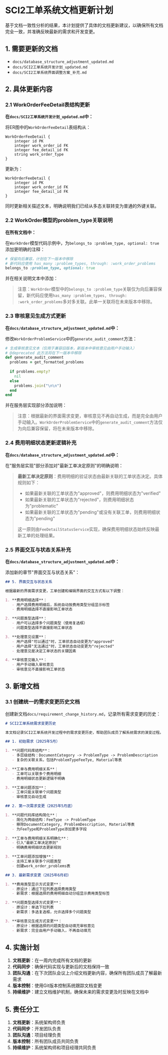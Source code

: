 # SCI2工单系统文档更新计划

基于文档一致性分析的结果，本计划提供了具体的文档更新建议，以确保所有文档完全一致，并准确反映最新的需求和开发变更。

## 1. 需要更新的文档

- `docs/database_structure_adjustment_updated.md`
- `docs/SCI2工单系统开发计划_updated.md`
- `docs/SCI2工单系统界面调整方案_补充.md`

## 2. 具体更新内容

### 2.1 WorkOrderFeeDetail表结构更新

**在`docs/SCI2工单系统开发计划_updated.md`中：**

将ER图中的`WorkOrderFeeDetail`表结构从：
```
WorkOrderFeeDetail {
    integer id PK
    integer work_order_id FK
    integer fee_detail_id FK
    string work_order_type
}
```

更新为：
```
WorkOrderFeeDetail {
    integer id PK
    integer work_order_id FK
    integer fee_detail_id FK
}
```

同时更新相关描述文本，明确说明我们已经从多态关联转变为普通的外键关联。

### 2.2 WorkOrder模型的problem_type关联说明

**在所有文档中：**

在`WorkOrder`模型代码示例中，为`belongs_to :problem_type, optional: true`添加更明确的注释：

```ruby
# 保留向后兼容，计划在下一版本中移除
# 新代码应使用 has_many :problem_types, through: :work_order_problems
belongs_to :problem_type, optional: true
```

并在相关说明文本中添加：

> 注意：`WorkOrder`模型中的`belongs_to :problem_type`关联仅为向后兼容保留，新代码应使用`has_many :problem_types, through: :work_order_problems`多对多关联。此单一关联将在未来版本中移除。

### 2.3 审核意见生成方式更新

**在`docs/database_structure_adjustment_updated.md`中：**

修改`WorkOrderProblemService`中的`generate_audit_comment`方法：

```ruby
# 生成审核意见文本（仅用于兼容旧版本，新版本中审核意见由用户手动输入）
# @deprecated 此方法将在下一版本中移除
def generate_audit_comment
  problems = get_formatted_problems
  
  if problems.empty?
    nil
  else
    problems.join("\n\n")
  end
end
```

并在服务层实现部分添加说明：

> 注意：根据最新的界面需求变更，审核意见不再自动生成，而是完全由用户手动输入。`WorkOrderProblemService`中的`generate_audit_comment`方法仅为向后兼容保留，将在未来版本中移除。

### 2.4 费用明细状态更新逻辑补充

**在`docs/database_structure_adjustment_updated.md`中：**

在"服务层实现"部分添加对"最新工单决定原则"的明确说明：

> **最新工单决定原则**：费用明细的验证状态由最新关联的工单状态决定。具体规则如下：
> - 如果最新关联的工单状态为"approved"，则费用明细状态为"verified"
> - 如果最新关联的工单状态为"rejected"，则费用明细状态为"problematic"
> - 如果最新关联的工单状态为"pending"或没有关联工单，则费用明细状态为"pending"
>
> 这一原则由`FeeDetailStatusService`实现，确保费用明细状态始终反映最新工单的处理结果。

### 2.5 界面交互与状态关系补充

**在`docs/database_structure_adjustment_updated.md`中：**

添加新的章节"界面交互与状态关系"：

```markdown
## 5. 界面交互与状态关系

根据最新的界面需求变更，工单创建和编辑界面的交互方式有以下调整：

1. **费用明细选择**：
   - 用户选择费用明细后，系统自动按费用类型分组显示标签
   - 费用明细选择不直接影响工单状态

2. **问题类型选择**：
   - 用户可以选择多个问题类型（使用复选框）
   - 问题类型选择不直接影响工单状态

3. **处理意见设置**：
   - 用户选择"可以通过"时，工单状态自动变更为"approved"
   - 用户选择"无法通过"时，工单状态自动变更为"rejected"
   - 处理意见是决定工单状态的关键因素

4. **审核意见输入**：
   - 用户手动输入审核意见
   - 审核意见不直接影响工单状态
```

## 3. 新增文档

### 3.1 创建统一的需求变更历史文档

创建新文档`docs/requirement_change_history.md`，记录所有需求变更的历史：

```markdown
# SCI2工单系统需求变更历史

本文档记录SCI2工单系统开发过程中的需求变更历史，帮助团队成员了解系统需求的演变过程。

## 1. 初始需求（2025年5月）

1. **问题代码库结构**：
   - 多层级结构：DocumentCategory -> ProblemType -> ProblemDescription
   - 复杂的关联关系，包括ProblemTypeFeeTye, Material等表

2. **工单与费用明细关系**：
   - 工单可以关联多个费用明细
   - 费用明细状态更新逻辑不明确

3. **工单问题添加**：
   - 工单只能关联单个问题类型
   - 审核意见自动生成

## 2. 第一次需求变更（2025年5月底）

1. **问题代码库结构简化**：
   - 简化为两级结构：FeeType -> ProblemType
   - 移除DocumentCategory, ProblemDescription, Material等表
   - 为FeeType和ProblemType添加更多字段

2. **工单与费用明细关系明确化**：
   - 引入"最新工单决定原则"
   - 明确费用明细状态更新规则

3. **工单问题添加增强**：
   - 支持工单关联多个问题类型
   - 创建work_order_problems表

## 3. 最新需求变更（2025年6月初）

1. **费用类型显示方式变更**：
   - 原设计：通过下拉列表选择费用类型
   - 新需求：根据选择的费用明细自动分组显示费用类型标签

2. **问题类型选择方式变更**：
   - 原设计：单选下拉列表
   - 新需求：多选复选框，允许选择多个问题类型

3. **审核意见生成方式变更**：
   - 原设计：根据选择的问题类型自动填充审核意见
   - 新需求：完全由用户手动输入，不再自动填充
```

## 4. 实施计划

1. **文档更新**：在一周内完成所有文档的更新
2. **代码同步**：确保代码实现与更新后的文档保持一致
3. **团队沟通**：在下次团队会议上介绍文档更新内容，确保所有团队成员了解最新需求
4. **版本控制**：使用Git版本控制系统跟踪文档变更
5. **持续维护**：建立文档维护机制，确保未来的需求变更及时反映在文档中

## 5. 责任分工

1. **文档更新**：系统架构师负责
2. **代码同步**：开发团队负责
3. **团队沟通**：项目经理负责
4. **版本控制**：所有团队成员共同负责
5. **持续维护**：系统架构师和项目经理共同负责